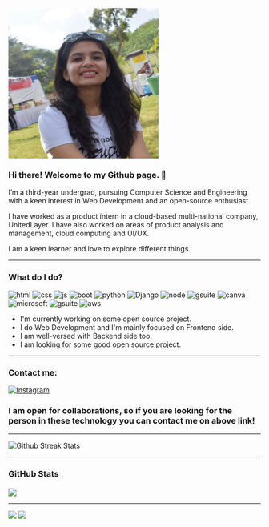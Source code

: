 <img src="/imagegit.jpeg" alt="Banner" width="300" height="300" align="center" />

### Hi there! Welcome to my Github page. 👋

I’m a third-year undergrad, pursuing Computer Science and Engineering with a keen interest in Web Development and an open-source enthusiast.

I have worked as a product intern in a cloud-based multi-national company, UnitedLayer. I have also worked on areas of product analysis and management, cloud computing and UI/UX.

I am a keen learner and love to explore different things.

---

### What do I do?
<p>
<img src="https://img.shields.io/badge/HTML-E34F26?logo=html5&logoColor=white&style-the-badge" alt="html"  />
  
<img src="https://img.shields.io/badge/CSS-ffcccc?logo=css3&logoColor=white&style-the-badge" alt="css"  />

<img src="https://img.shields.io/badge/JavaScript-F7DF1E?logo=javascript&logoColor=white&style-the-badge" alt="js"  />

<img src="https://img.shields.io/badge/BootStrap-003b5f?logo=bootstrap&logoColor=white&style-the-badge" alt="boot"  />

<img src="https://img.shields.io/badge/Python-FFE873?logo=python&logoColor=white&style-the-badge" alt="python"  />

<img src="https://img.shields.io/badge/Django-092e20?logo=django&logoColor=white&style-the-badge" alt="Django"  />

<img src="https://img.shields.io/badge/NodeJS-303030?logo=node&logoColor=white&style-the-badge" alt="node"/>

<img src="https://img.shields.io/badge/php-8993be?logo=php&logoColor=white&style-the-badge" alt="gsuite"/>

<img src="https://img.shields.io/badge/Canva-B3FFFF?logo=canva&logoColor=white&style-the-badge" alt="canva"/>

<img src="https://img.shields.io/badge/Microsoft Office-DC3E15?logo=microsoft&logoColor=white&style-the-badge" alt="microsoft"/>

<img src="https://img.shields.io/badge/GSuite-737373?logo=google&logoColor=white&style-the-badge" alt="gsuite"/>

<img src="https://img.shields.io/badge/Cloud Computing-FF9900?logo=amazon&logoColor=white&style-the-badge" alt="aws"/>
</p>

- I'm currently working on some open source project.
- I do Web Development and I'm mainly focused on Frontend side.
- I am well-versed with Backend side too.
- I am looking for some good open source project.

---
 
 ### Contact me: <a href="www.linkedin.com/in/dolly-jain05">
   <img
    alt="Instagram"
    src="https://img.shields.io/badge/LinkedIn-0e76a8?logo=linkedin&logoColor=white&style=for-the-badge"
  />
</a> 

### I am open for collaborations, so if you are looking for the person in these technology you can contact me on above link!

---

<img src="https://github-readme-streak-stats.herokuapp.com/?user=dollyjain51099" alt="Github Streak Stats">

---

### GitHub Stats

<img align="center" src="https://github-readme-stats.vercel.app/api?username=dollyjain51099&count_private=true&title_color=EC7063&icon_color=FD9047&text_color=0C2233&custom_title=Dolly+Jain's+GitHub+Stats"/>

---

<img  src="https://github-readme-stats.vercel.app/api/top-langs?username=dollyjain51099&count_private=true&title_color=EC7063&icon_color=FD9047&text_color=0C2233&custom_title=Dolly+Jain's+GitHub+Stats"/>

<img  src="https://github-readme-stats.vercel.app/api/wakatime?username=dollyjain51099&count_private=true&title_color=EC7063&icon_color=FD9047&text_color=0C2233&custom_title=Dolly+Jain's+GitHub+Stats"/>








